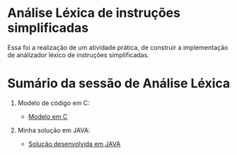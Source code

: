 # Análise Léxica de instruções simplificadas

Essa foi a realização de um atividade prática, de construir a implementação de análizador léxico de instruções simplificadas.

# Sumário da sessão de Análise Léxica

1. Modelo de código em C:
   * [Modelo em C](https://github.com/ericrodriguesfer/Academico/tree/master/LIP/analisador-lexico/modelo)

2. Minha solução em JAVA:
   * [Solução desenvolvida em JAVA](https://github.com/ericrodriguesfer/Academico/tree/master/LIP/analisador-lexico/minha-solucao)
